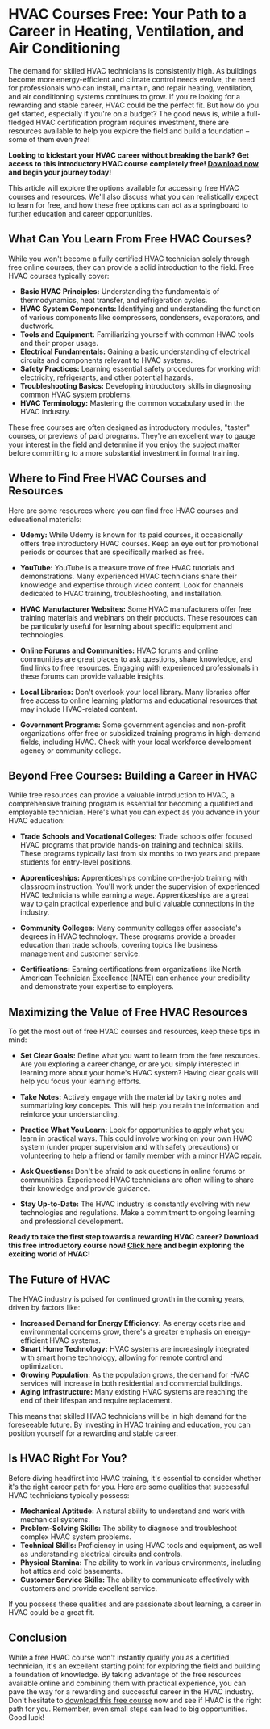 # HVAC Courses Free: Your Path to a Career in Heating, Ventilation, and Air Conditioning

The demand for skilled HVAC technicians is consistently high. As buildings become more energy-efficient and climate control needs evolve, the need for professionals who can install, maintain, and repair heating, ventilation, and air conditioning systems continues to grow. If you're looking for a rewarding and stable career, HVAC could be the perfect fit. But how do you get started, especially if you're on a budget? The good news is, while a full-fledged HVAC certification program requires investment, there are resources available to help you explore the field and build a foundation – some of them even *free*!

**Looking to kickstart your HVAC career without breaking the bank? Get access to this introductory HVAC course completely free! [Download now](https://udemywork.com/hvac-courses-free) and begin your journey today!**

This article will explore the options available for accessing free HVAC courses and resources. We'll also discuss what you can realistically expect to learn for free, and how these free options can act as a springboard to further education and career opportunities.

## What Can You Learn From Free HVAC Courses?

While you won't become a fully certified HVAC technician solely through free online courses, they can provide a solid introduction to the field. Free HVAC courses typically cover:

*   **Basic HVAC Principles:** Understanding the fundamentals of thermodynamics, heat transfer, and refrigeration cycles.
*   **HVAC System Components:** Identifying and understanding the function of various components like compressors, condensers, evaporators, and ductwork.
*   **Tools and Equipment:** Familiarizing yourself with common HVAC tools and their proper usage.
*   **Electrical Fundamentals:** Gaining a basic understanding of electrical circuits and components relevant to HVAC systems.
*   **Safety Practices:** Learning essential safety procedures for working with electricity, refrigerants, and other potential hazards.
*   **Troubleshooting Basics:** Developing introductory skills in diagnosing common HVAC system problems.
*   **HVAC Terminology:** Mastering the common vocabulary used in the HVAC industry.

These free courses are often designed as introductory modules, "taster" courses, or previews of paid programs. They're an excellent way to gauge your interest in the field and determine if you enjoy the subject matter before committing to a more substantial investment in formal training.

## Where to Find Free HVAC Courses and Resources

Here are some resources where you can find free HVAC courses and educational materials:

*   **Udemy:** While Udemy is known for its paid courses, it occasionally offers free introductory HVAC courses. Keep an eye out for promotional periods or courses that are specifically marked as free.

*   **YouTube:** YouTube is a treasure trove of free HVAC tutorials and demonstrations. Many experienced HVAC technicians share their knowledge and expertise through video content. Look for channels dedicated to HVAC training, troubleshooting, and installation.

*   **HVAC Manufacturer Websites:** Some HVAC manufacturers offer free training materials and webinars on their products. These resources can be particularly useful for learning about specific equipment and technologies.

*   **Online Forums and Communities:** HVAC forums and online communities are great places to ask questions, share knowledge, and find links to free resources. Engaging with experienced professionals in these forums can provide valuable insights.

*   **Local Libraries:** Don't overlook your local library. Many libraries offer free access to online learning platforms and educational resources that may include HVAC-related content.

*   **Government Programs:** Some government agencies and non-profit organizations offer free or subsidized training programs in high-demand fields, including HVAC. Check with your local workforce development agency or community college.

## Beyond Free Courses: Building a Career in HVAC

While free resources can provide a valuable introduction to HVAC, a comprehensive training program is essential for becoming a qualified and employable technician. Here's what you can expect as you advance in your HVAC education:

*   **Trade Schools and Vocational Colleges:** Trade schools offer focused HVAC programs that provide hands-on training and technical skills. These programs typically last from six months to two years and prepare students for entry-level positions.

*   **Apprenticeships:** Apprenticeships combine on-the-job training with classroom instruction. You'll work under the supervision of experienced HVAC technicians while earning a wage. Apprenticeships are a great way to gain practical experience and build valuable connections in the industry.

*   **Community Colleges:** Many community colleges offer associate's degrees in HVAC technology. These programs provide a broader education than trade schools, covering topics like business management and customer service.

*   **Certifications:** Earning certifications from organizations like North American Technician Excellence (NATE) can enhance your credibility and demonstrate your expertise to employers.

## Maximizing the Value of Free HVAC Resources

To get the most out of free HVAC courses and resources, keep these tips in mind:

*   **Set Clear Goals:** Define what you want to learn from the free resources. Are you exploring a career change, or are you simply interested in learning more about your home's HVAC system? Having clear goals will help you focus your learning efforts.

*   **Take Notes:** Actively engage with the material by taking notes and summarizing key concepts. This will help you retain the information and reinforce your understanding.

*   **Practice What You Learn:** Look for opportunities to apply what you learn in practical ways. This could involve working on your own HVAC system (under proper supervision and with safety precautions) or volunteering to help a friend or family member with a minor HVAC repair.

*   **Ask Questions:** Don't be afraid to ask questions in online forums or communities. Experienced HVAC technicians are often willing to share their knowledge and provide guidance.

*   **Stay Up-to-Date:** The HVAC industry is constantly evolving with new technologies and regulations. Make a commitment to ongoing learning and professional development.

**Ready to take the first step towards a rewarding HVAC career? Download this free introductory course now! [Click here](https://udemywork.com/hvac-courses-free) and begin exploring the exciting world of HVAC!**

## The Future of HVAC

The HVAC industry is poised for continued growth in the coming years, driven by factors like:

*   **Increased Demand for Energy Efficiency:** As energy costs rise and environmental concerns grow, there's a greater emphasis on energy-efficient HVAC systems.
*   **Smart Home Technology:** HVAC systems are increasingly integrated with smart home technology, allowing for remote control and optimization.
*   **Growing Population:** As the population grows, the demand for HVAC services will increase in both residential and commercial buildings.
*   **Aging Infrastructure:** Many existing HVAC systems are reaching the end of their lifespan and require replacement.

This means that skilled HVAC technicians will be in high demand for the foreseeable future. By investing in HVAC training and education, you can position yourself for a rewarding and stable career.

## Is HVAC Right For You?

Before diving headfirst into HVAC training, it's essential to consider whether it's the right career path for you. Here are some qualities that successful HVAC technicians typically possess:

*   **Mechanical Aptitude:** A natural ability to understand and work with mechanical systems.
*   **Problem-Solving Skills:** The ability to diagnose and troubleshoot complex HVAC system problems.
*   **Technical Skills:** Proficiency in using HVAC tools and equipment, as well as understanding electrical circuits and controls.
*   **Physical Stamina:** The ability to work in various environments, including hot attics and cold basements.
*   **Customer Service Skills:** The ability to communicate effectively with customers and provide excellent service.

If you possess these qualities and are passionate about learning, a career in HVAC could be a great fit.

## Conclusion

While a free HVAC course won't instantly qualify you as a certified technician, it's an excellent starting point for exploring the field and building a foundation of knowledge. By taking advantage of the free resources available online and combining them with practical experience, you can pave the way for a rewarding and successful career in the HVAC industry. Don't hesitate to [download this free course](https://udemywork.com/hvac-courses-free) now and see if HVAC is the right path for you. Remember, even small steps can lead to big opportunities. Good luck!
